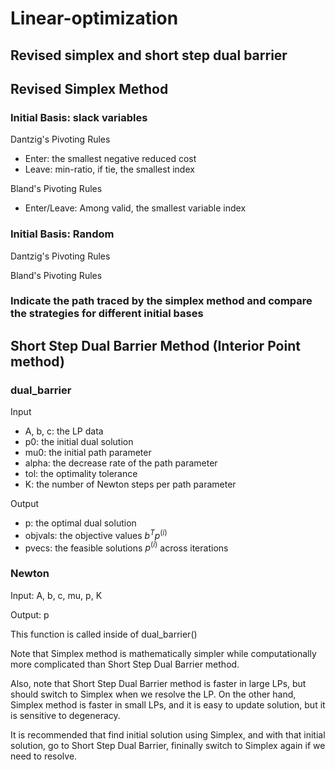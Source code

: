 # Linear-optimization

## Revised simplex and short step dual barrier

## Revised Simplex Method

### Initial Basis: slack variables

Dantzig's Pivoting Rules

  - Enter: the smallest negative reduced cost
  - Leave: min-ratio, if tie, the smallest index

Bland's Pivoting Rules

  - Enter/Leave: Among valid, the smallest variable index

### Initial Basis: Random 

Dantzig's Pivoting Rules

Bland's Pivoting Rules

### Indicate the path traced by the simplex method and compare the strategies for different initial bases

## Short Step Dual Barrier Method (Interior Point method)
### dual_barrier
Input
  - A, b, c: the LP data
  - p0: the initial dual solution
  - mu0: the initial path parameter
  - alpha: the decrease rate of the path parameter
  - tol: the optimality tolerance
  - K: the number of Newton steps per path parameter

Output
  - p: the optimal dual solution
  - objvals: the objective values $b^Tp^{(i)}$
  - pvecs: the feasible solutions $p^{(i)}$ across iterations

### Newton
Input: A, b, c, mu, p, K

Output: p

This function is called inside of dual_barrier()


Note that Simplex method is mathematically simpler while computationally more complicated than Short Step Dual Barrier method. 

Also, note that Short Step Dual Barrier method is faster in large LPs, but should switch to Simplex when we resolve the LP. 
On the other hand, Simplex method is faster in small LPs, and it is easy to update solution, but it is sensitive to degeneracy. 

It is recommended that find initial solution using Simplex, and with that initial solution, go to Short Step Dual Barrier, fininally switch to Simplex again if we need to resolve. 

